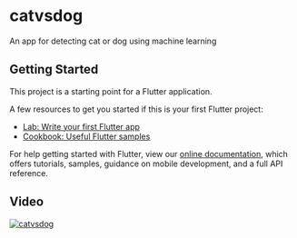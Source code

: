 # catvsdog

An app for detecting cat or dog using machine learning

## Getting Started

This project is a starting point for a Flutter application.

A few resources to get you started if this is your first Flutter project:

- [Lab: Write your first Flutter app](https://flutter.dev/docs/get-started/codelab)
- [Cookbook: Useful Flutter samples](https://flutter.dev/docs/cookbook)

For help getting started with Flutter, view our
[online documentation](https://flutter.dev/docs), which offers tutorials,
samples, guidance on mobile development, and a full API reference.

## Video

[![catvsdog](https://img.youtube.com/vi/TAGYblAY660)](https://www.youtube.com/watch?v=TAGYblAY660)
